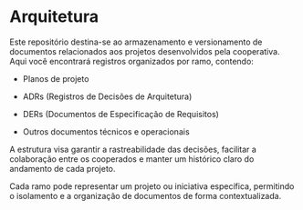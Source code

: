# Arquitetura

Este repositório destina-se ao armazenamento e versionamento de documentos relacionados aos projetos desenvolvidos pela cooperativa. Aqui você encontrará registros organizados por ramo, contendo:

- Planos de projeto

- ADRs (Registros de Decisões de Arquitetura)

- DERs (Documentos de Especificação de Requisitos)

- Outros documentos técnicos e operacionais

A estrutura visa garantir a rastreabilidade das decisões, facilitar a colaboração entre os cooperados e manter um histórico claro do andamento de cada projeto.

Cada ramo pode representar um projeto ou iniciativa específica, permitindo o isolamento e a organização de documentos de forma contextualizada.
